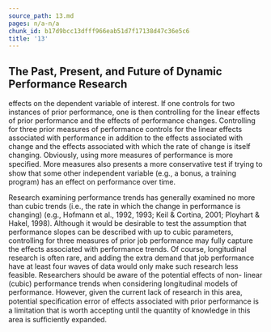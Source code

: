 ```yaml
---
source_path: 13.md
pages: n/a-n/a
chunk_id: b17d9bcc13dfff966eab51d7f17138d47c36e5c6
title: '13'
---
```

## The Past, Present, and Future of Dynamic Performance Research

effects on the dependent variable of interest. If one controls for two instances of prior performance, one is then controlling for the linear effects of prior performance and the effects of performance changes. Controlling for three prior measures of performance controls for the linear effects associated with performance in addition to the effects associated with change and the effects associated with which the rate of change is itself changing. Obviously, using more measures of performance is more speciﬁed. More measures also presents a more conservative test if trying to show that some other independent variable (e.g., a bonus, a training program) has an effect on performance over time.

Research examining performance trends has generally examined no more than cubic trends (i.e., the rate in which the change in performance is changing) (e.g., Hofmann et al., 1992, 1993; Keil & Cortina, 2001; Ployhart & Hakel, 1998). Although it would be desirable to test the assumption that performance slopes can be described with up to cubic parameters, controlling for three measures of prior job performance may fully capture the effects associated with performance trends. Of course, longitudinal research is often rare, and adding the extra demand that job performance have at least four waves of data would only make such research less feasible. Researchers should be aware of the potential effects of non- linear (cubic) performance trends when considering longitudinal models of performance. However, given the current lack of research in this area, potential speciﬁcation error of effects associated with prior performance is a limitation that is worth accepting until the quantity of knowledge in this area is sufﬁciently expanded.

